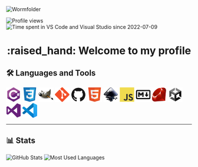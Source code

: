 <img align="center"
  src="https://vitaliklevin.github.io/files/icons/favicon.svg"
  width="100" height="100" alt="Wormfolder">

<div id="metrics">
  <img src="https://komarev.com/ghpvc/?username=VitalikLevin&style=flat-square&color=green" 
    alt="Profile views">
  <img src="https://wakatime.com/badge/user/0322dc6f-1beb-402b-b806-2dddc74e86d1.svg?style=flat-square"
    alt="Time spent in VS Code and Visual Studio since 2022-07-09">
</div>

<h1 align="center">:raised_hand: Welcome to my profile</h1>

## :hammer_and_wrench: Languages and Tools

<div id="langstools">
  <img width="40" height="40"
    alt="C Sharp"
    src="https://github.com/devicons/devicon/blob/master/icons/csharp/csharp-original.svg">
  <img width="40" height="40"
    alt="CSS"
    src="https://github.com/devicons/devicon/blob/master/icons/css3/css3-original.svg">
  <img width="40" height="40"
    alt="GIMP"
    src="https://github.com/devicons/devicon/blob/master/icons/gimp/gimp-original.svg">
  <img width="40" height="40"
    alt="Git"
    src="https://github.com/devicons/devicon/blob/master/icons/git/git-original.svg">
  <img width="40" height="40"
    alt="GitHub"
    src="https://github.com/devicons/devicon/blob/master/icons/github/github-original.svg">
  <img width="40" height="40"
    alt="HTML"
    src="https://github.com/devicons/devicon/blob/master/icons/html5/html5-original.svg">
  <img width="40" height="40"
    alt="Inkscape"
    src="https://github.com/devicons/devicon/blob/master/icons/inkscape/inkscape-original.svg">
  <img width="40" height="40"
    alt="Javascript"
    src="https://github.com/devicons/devicon/blob/master/icons/javascript/javascript-original.svg">
  <img width="40" height="40"
    alt="Markdown"
    src="https://github.com/devicons/devicon/blob/master/icons/markdown/markdown-original.svg">
  <img width="40" height="40"
    alt="Ruby"
    src="https://github.com/devicons/devicon/blob/master/icons/ruby/ruby-original.svg">
  <img width="40" height="40"
    alt="Unity"
    src="https://github.com/devicons/devicon/blob/master/icons/unity/unity-original.svg">
  <img width="40" height="40"
    alt="Visual Studio"
    src="https://github.com/devicons/devicon/blob/master/icons/visualstudio/visualstudio-plain.svg">
  <img width="40" height="40"
    alt="Visual Studio Code"
    src="https://github.com/devicons/devicon/blob/master/icons/vscode/vscode-original.svg">
</div>

---

## :bar_chart: Stats

<picture>
  <source media="(prefers-color-scheme: dark)"
    srcset="https://github-readme-stats.vercel.app/api?username=VitalikLevin&count_private=true&show_icons=true&theme=great-gatsby">
  <source media="(prefers-color-scheme: light)"
    srcset="https://github-readme-stats.vercel.app/api?username=VitalikLevin&count_private=true&show_icons=true&theme=graywhite">
  <img src="https://github-readme-stats.vercel.app/api?username=VitalikLevin&count_private=true&show_icons=true&theme=graywhite"
    alt="GitHub Stats" title="GitHub Stats">
</picture>
<picture>
  <source media="(prefers-color-scheme: dark)"
    srcset="https://github-readme-stats.vercel.app/api/top-langs/?username=VitalikLevin&layout=compact&theme=great-gatsby&langs_count=9">
  <source media="(prefers-color-scheme: light)"
    srcset="https://github-readme-stats.vercel.app/api/top-langs/?username=VitalikLevin&layout=compact&langs_count=9&theme=graywhite">
  <img alt="Most Used Languages" title="Most Used Languages"
    src="https://github-readme-stats.vercel.app/api/top-langs/?username=VitalikLevin&layout=compact&langs_count=9&theme=graywhite">
</picture>
